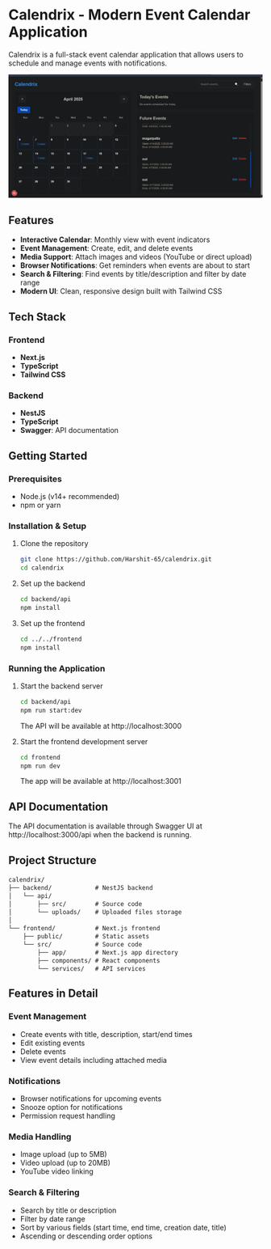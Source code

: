 # Calendrix - Modern Event Calendar Application

Calendrix is a full-stack event calendar application that allows users to schedule and manage events with notifications.

![Calendrix Screenshot](./screenshot.png)

## Features

- **Interactive Calendar**: Monthly view with event indicators
- **Event Management**: Create, edit, and delete events
- **Media Support**: Attach images and videos (YouTube or direct upload)
- **Browser Notifications**: Get reminders when events are about to start
- **Search & Filtering**: Find events by title/description and filter by date range
- **Modern UI**: Clean, responsive design built with Tailwind CSS

## Tech Stack

### Frontend
- **Next.js**
- **TypeScript**
- **Tailwind CSS**

### Backend
- **NestJS**
- **TypeScript**
- **Swagger**: API documentation

## Getting Started

### Prerequisites

- Node.js (v14+ recommended)
- npm or yarn

### Installation & Setup

1. Clone the repository
   ```bash
   git clone https://github.com/Harshit-65/calendrix.git
   cd calendrix
   ```

2. Set up the backend
   ```bash
   cd backend/api
   npm install
   ```

3. Set up the frontend
   ```bash
   cd ../../frontend
   npm install
   ```

### Running the Application

1. Start the backend server
   ```bash
   cd backend/api
   npm run start:dev
   ```
   The API will be available at http://localhost:3000

2. Start the frontend development server
   ```bash
   cd frontend
   npm run dev
   ```
   The app will be available at http://localhost:3001

## API Documentation

The API documentation is available through Swagger UI at http://localhost:3000/api when the backend is running.

## Project Structure

```
calendrix/
├── backend/            # NestJS backend
│   └── api/
│       ├── src/        # Source code
│       └── uploads/    # Uploaded files storage
│
└── frontend/           # Next.js frontend
    ├── public/         # Static assets
    └── src/            # Source code
        ├── app/        # Next.js app directory
        ├── components/ # React components
        └── services/   # API services
```

## Features in Detail

### Event Management
- Create events with title, description, start/end times
- Edit existing events
- Delete events
- View event details including attached media

### Notifications
- Browser notifications for upcoming events
- Snooze option for notifications
- Permission request handling

### Media Handling
- Image upload (up to 5MB)
- Video upload (up to 20MB) 
- YouTube video linking

### Search & Filtering
- Search by title or description
- Filter by date range
- Sort by various fields (start time, end time, creation date, title)
- Ascending or descending order options




